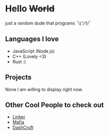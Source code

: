 # Hello ~~World~~
just a random dude that programs ¯\\_(ツ)_/¯

## Languages I love
- JavaScript (Node.js)
- C++ (Lovely <3)
- Rust :)

## Projects
None I am willing to display right now.

## Other Cool People to check out
- [Linker](https://github.com/Linker-123)
- [Mafia](https://github.com/Mafia-7777)
- [DashCruft](https://github.com/DashCruft)
